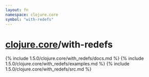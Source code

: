 ```yaml
---
layout: fn
namespace: clojure.core
symbol: "with-redefs"
---
```


# [clojure.core](../)/with-redefs

{% include 1.5.0/clojure.core/with_redefs/docs.md %}
{% include 1.5.0/clojure.core/with_redefs/examples.md %}
{% include 1.5.0/clojure.core/with_redefs/src.md %}

